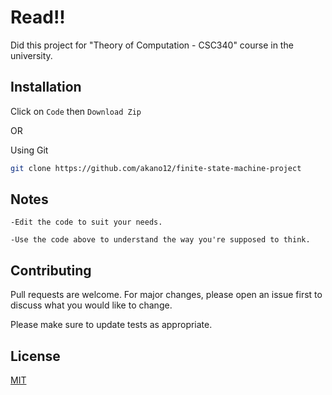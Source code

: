# Read!!

Did this project for "Theory of Computation - CSC340" course in the university.

## Installation

Click on 
```Code``` then ```Download Zip``` 

OR

Using Git

```bash
git clone https://github.com/akano12/finite-state-machine-project
```

## Notes

```
-Edit the code to suit your needs.

-Use the code above to understand the way you're supposed to think.
```

## Contributing
Pull requests are welcome. For major changes, please open an issue first to discuss what you would like to change.

Please make sure to update tests as appropriate.

## License
[MIT](https://choosealicense.com/licenses/mit/)
